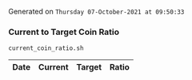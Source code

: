 Generated on `Thursday 07-October-2021 at 09:50:33`

### Current to Target Coin Ratio
`current_coin_ratio.sh`

Date|Current|Target|Ratio
---|---|---|---
